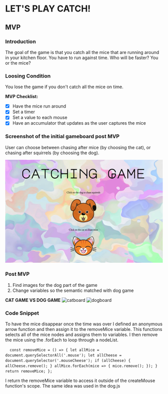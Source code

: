 # LET'S PLAY CATCH!

## MVP

### Introduction

The goal of the game is that you catch all the mice that are running around in your kitchen floor. You have to run against time.
Who will be faster? You or the mice?

### Loosing Condition

You lose the game if you don't catch all the mice on time.

 **MVP Checklist:**
- [x] Have the mice run around
- [x] Set a timer
- [x] Set a value to each mouse
- [x] Have an accumulator that updates as the user captures the mice

### Screenshot of the initial gameboard post MVP
User can choose between chasing after mice (by choosing the cat), or chasing after squirrels (by choosing the dog).

![gameboard](./firstPage/firstPage-images/firstPage.png)

### Post MVP

1. Find images for the dog part of the game
2. Change variables so the semantic matched with dog game

**CAT GAME VS DOG GAME**
![catboard](./firstPage/firstPage-images/catBoard.png)
![dogboard](./firstPage/firstPage-images/dogBoard.png)

### Code Snippet
To have the mice disappear once the time was over I defined an anonymous arrow function and then assign it to the removeMice variable.
This functions selects all of the mice nodes and assigns them to variables.
I then remove the mice using the .forEach to loop through a nodeList.

`  const removeMice = () => {
    let allMice = document.querySelectorAll('.mouse');
    let allCheese = document.querySelector('.mouseCheese');
    if (allCheese) {
    allCheese.remove();
  }
    allMice.forEach(mice => {
      mice.remove();
    });
  }
  return removeMice;
};`

I return the removeMice variable to access it outside of the createMouse function's scope.
The same idea was used in the dog.js 